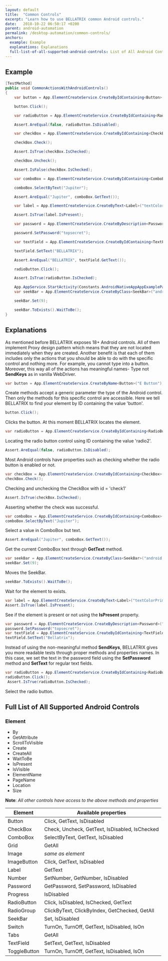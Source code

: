```yaml
---
layout: default
title:  "Common Controls"
excerpt: "Learn how to use BELLATRIX common Android controls."
date:   2018-10-22 06:50:17 +0200
parent: android-automation
permalink: /desktop-automation/common-controls/
anchors:
  example: Example
  explanations: Explanations
  full-list-of-all-supported-android-controls: List of All Android Controls
---
```

Example
-------
```csharp
[TestMethod]
public void CommonActionsWithAndroidControls()
{
    var button = App.ElementCreateService.CreateByIdContaining<Button>("button");

    button.Click();

    var radioButton = App.ElementCreateService.CreateByIdContaining<RadioButton>("radio2");

    Assert.AreEqual(false, radioButton.IsDisabled);

    var checkBox = App.ElementCreateService.CreateByIdContaining<CheckBox>("check1");

    checkBox.Check();

    Assert.IsTrue(checkBox.IsChecked);

    checkBox.Uncheck();

    Assert.IsFalse(checkBox.IsChecked);

    var comboBox = App.ElementCreateService.CreateByIdContaining<ComboBox>("spinner1");

    comboBox.SelectByText("Jupiter");

    Assert.AreEqual("Jupiter", comboBox.GetText());

    var label = App.ElementCreateService.CreateByText<Label>("textColorPrimary");

    Assert.IsTrue(label.IsPresent);

    var password = App.ElementCreateService.CreateByDescription<Password>("passwordBox");

    password.SetPassword("topsecret");

    var textField = App.ElementCreateService.CreateByIdContaining<TextField>("edit");

    textField.SetText("BELLATRIX");

    Assert.AreEqual("BELLATRIX", textField.GetText());

    radioButton.Click();

    Assert.IsTrue(radioButton.IsChecked);

    App.AppService.StartActivity(Constants.AndroidNativeAppAppExamplePackage, ".view.SeekBar1");
    var seekBar = App.ElementCreateService.CreateByClass<SeekBar>("android.widget.SeekBar");

    seekBar.Set(9);

    seekBar.ToExists().WaitToBe();
}
```

Explanations
------------
As mentioned before BELLATRIX exposes 18+ Android controls. All of them implement Proxy design pattern which means that they are not located immediately when they are created. Another benefit is that each of them includes only the actions that you should be able to do with the specific control and nothing more. For example, you cannot type into a button. Moreover, this way all of the actions has meaningful names- Type not **SendKeys** as in vanilla WebDriver.
```csharp
var button = App.ElementCreateService.CreateByName<Button>("E Button");
```
Create methods accept a generic parameter the type of the Android control. Then only the methods for this specific control are accessible. Here we tell BELLATRIX to find your element by ID containing the value 'button'.
```csharp
button.Click();
```
Clicks the button. At this moment BELLATRIX locates the element.
```csharp
var radioButton = App.ElementCreateService.CreateByIdContaining<RadioButton>("radio2");
```
Locating the radio button control using ID containing the value 'radio2'.
```csharp
Assert.AreEqual(false, radioButton.IsDisabled);
```
Most Android controls have properties such as checking whether the radio button is enabled or not.
```csharp
var checkBox = App.ElementCreateService.CreateByIdContaining<CheckBox>("check1");
checkBox.Check();
```
Checking and unchecking the CheckBox with id = 'check1'
```csharp
Assert.IsTrue(checkBox.IsChecked);
```
Asserting whether the check was successful.
```csharp
var comboBox = App.ElementCreateService.CreateByIdContaining<ComboBox>("spinner1");
comboBox.SelectByText("Jupiter");
```
Select a value in ComboBox but text.
```csharp
Assert.AreEqual("Jupiter", comboBox.GetText());
```
Get the current ComboBox text through **GetText** method.
```csharp
var seekBar = App.ElementCreateService.CreateByClass<SeekBar>("android.widget.SeekBar");
seekBar.Set(9);
```
Moves the SeekBar.
```csharp
seekBar.ToExists().WaitToBe();
```
Wait for the element to exists.
```csharp
var label = App.ElementCreateService.CreateByText<Label>("textColorPrimary");
Assert.IsTrue(label.IsPresent);
```
See if the element is present or not using the **IsPresent** property.
```csharp
var password = App.ElementCreateService.CreateByDescription<Password>("passwordBox");
password.SetPassword("topsecret");
var textField = App.ElementCreateService.CreateByIdContaining<TextField>("edit");
textField.SetText("Bellatrix");
```
Instead of using the non-meaningful method **SendKeys**, BELLATRIX gives you more readable tests through proper methods and properties names. In this case, we set the text in the password field using the **SetPassword** method and **SetText** for regular text fields.
```csharp
var radioButton = App.ElementCreateService.CreateByIdContaining<RadioButton>("radio2");
radioButton.Click();
 Assert.IsTrue(radioButton.IsChecked);
```
Select the radio button.


Full List of All Supported Android Controls
---------------------------------------
### Element ###
- By
- GetAttribute
- ScrollToVisible
- Create
- CreateAll
- WaitToBe
- IsPresent
- IsVisible
- ElementName
- PageName
- Location
- Size

**Note**: *All other controls have access to the above methods and properties*

Element | Available properties
------------ | -------------
Button | Click, GetText, IsDisabled
CheckBox | Check, Uncheck, GetText, IsDisabled, IsChecked
ComboBox | SelectByText, GetText, IsDisabled
Grid<TElement> | GetAll
Image | *same as element*
ImageButton | Click, GetText, IsDisabled
Label | GetText
Number | SetNumber, GetNumber, IsDisabled
Password | GetPassword, SetPassword, IsDisabled
Progress | IsDisabled
RadioButton | Click, IsDisabled, IsChecked, GetText
RadioGroup | ClickByText, ClickByIndex, GetChecked, GetAll
SeekBar | Set, IsDisabled
Switch | TurnOn, TurnOff, GetText, IsDisabled, IsOn
Tabs<TElement> | GetAll
TextField | SetText, GetText, IsDisabled
ToggleButton | TurnOn, TurnOff, GetText, IsDisabled, IsOn